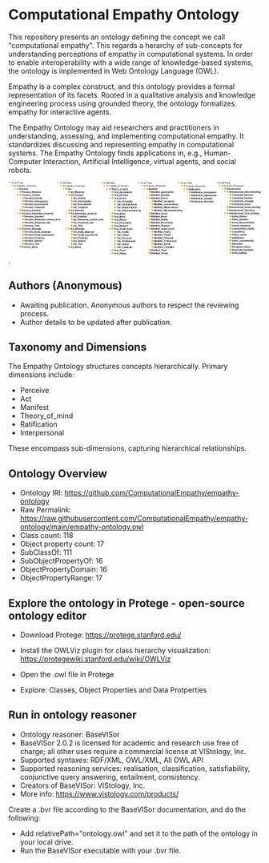 # Computational Empathy Ontology
This repository presents an ontology defining the concept we call "computational empathy". This regards a herarchy of sub-concepts for understanding perceptions of empathy in computational systems. In order to enable interoperability with a wide range of knowledge-based systems, the ontology is implemented in Web Ontology Language (OWL).

Empathy is a complex construct, and this ontology provides a formal representation of its facets. Rooted in a qualitative analysis and knowledge engineering process using grounded theory, the ontology formalizes empathy for interactive agents. 

The Empathy Ontology may aid researchers and practitioners in understanding, assessing, and implementing computational empathy. It standardizes discussing and representing empathy in computational systems. The Empathy Ontology finds applications in, e.g., Human-Computer Interaction, Artificial Intelligence, virtual agents, and social robots.

![Empathy Ontology](https://github.com/ComputationalEmpathy/empathy-ontology/blob/f9af1c7ebc78cf088df2d85e158f7dc05051015d/empathy_ontology.png).

## Authors (Anonymous)
- Awaiting publication. Anonymous authors to respect the reviewing process. 
- Author details to be updated after publication.
  
## Taxonomy and Dimensions

The Empathy Ontology structures concepts hierarchically. Primary dimensions include:

- Perceive
- Act
- Manifest
- Theory_of_mind
- Ratification
- Interpersonal

These encompass sub-dimensions, capturing hierarchical relationships.

## Ontology Overview

- Ontology IRI: https://github.com/ComputationalEmpathy/empathy-ontology
- Raw Permalink: https://raw.githubusercontent.com/ComputationalEmpathy/empathy-ontology/main/empathy-ontology.owl
- Class count:	118	
- Object property count:	17
- SubClassOf:	111
- SubObjectPropertyOf:	16	
- ObjectPropertyDomain:	16	
- ObjectPropertyRange:	17

## Explore the ontology in Protege - open-source ontology editor

* Download Protege: https://protege.stanford.edu/
* Install the OWLViz plugin for class hierarchy visualization: https://protegewiki.stanford.edu/wiki/OWLViz

* Open the .owl file in Protege

* Explore: Classes, Object Properties and Data Protperties

## Run in ontology reasoner

* Ontology reasoner: BaseVISor
* BaseVISor 2.0.2 is licensed for academic and research use free of charge; all other uses require a commercial license at VIStology, Inc.
* Supported syntaxes: RDF/XML, OWL/XML, All OWL API
* Supported reasoning services: realisation, classification, satisfiability, conjunctive query answering, entailment, consistency.
* Creators of BaseVISor: VIStology, Inc.
* More info: https://www.vistology.com/products/

Create a .bvr file according to the BaseVISor documentation, and do the following: 
  * Add relativePath="ontology.owl" and set it to the path of the ontology in your local drive.
  * Run the BaseVISor executable with your .bvr file.
